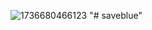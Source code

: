 ![1736680466123](https://github.com/user-attachments/assets/3db7262a-ec16-4775-a71b-f865de5c1222)
"# saveblue" 
